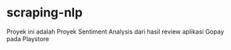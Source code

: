 # scraping-nlp

Proyek ini adalah Proyek Sentiment Analysis dari hasil review aplikasi Gopay pada Playstore